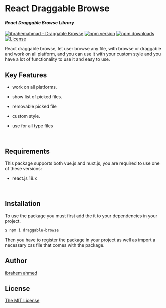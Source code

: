 # React Draggable Browse

#### _React Draggable Browse Library_



[![ibrahemahmad - Draggable Browse](https://img.shields.io/static/v1?label=ibrahemahmad&message=draggable-browse&color=yellow&logo=github)](https://github.com/ibrahemahmad/draggable-browse "Go to GitHub repo")
[![npm version](https://img.shields.io/npm/v/draggable-browse.svg)](http://badge.fury.io/js/draggable-browse) [![npm downloads](https://img.shields.io/npm/dm/draggable-browse.svg)](http://badge.fury.io/js/draggable-browse) [![License](https://img.shields.io/badge/License-MIT-blue)](https://github.com/ibrahemahmad/draggable-browse/blob/main/LICENSE)

React draggable browse, let user browse any file, with browse or draggable and work on all platform, and you can use it with your custom style and you have a lot of functionality to use it and easy to use.


## Key Features

- work on all platforms.
- show list of picked files.
- removable picked file
- custom style.
- use for all type files

  &nbsp;

 

 
## Requirements

This package supports both vue.js and nuxt.js, you are required to use one of these versions:

- react.js 18.x

&nbsp;

## Installation

To use the package you must first add the it to your dependencies in your project.

```bash
$ npm i draggable-browse
```

Then you have to register the package in your project as well as import a necessary css file that comes with the package.

## Author

[ibrahem ahmed](https://github.com/ibrahemahmad)

## License

[The MIT License](http://opensource.org/licenses/MIT)

